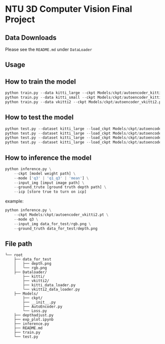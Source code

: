 # NTU 3D Computer Vision Final Project


## Data Downloads
Please see the `README.md` under `DataLoader`


## Usage

## How to train the model

```python
python train.py --data kitti_large --ckpt Models/ckpt/autoencoder_kitti_large.pt
python train.py --data kitti_small --ckpt Models/ckpt/autoencoder_kitti_small.pt
python train.py --data vkitti2 --ckpt Models/ckpt/autoencoder_vkitti2.pt
```

## How to test the model

```python
python test.py --dataset kitti_large --load_ckpt Models/ckpt/autoencoder_vkitti2.pt
python test.py --dataset kitti_large --load_ckpt Models/ckpt/autoencoder_kitti_large.pt
python test.py --dataset kitti_large --load_ckpt Models/ckpt/autoencoder_kitti_small.pt
python test.py --dataset kitti_large --load_ckpt Models/ckpt/autoencoder_kitti_tune.pt
```
## How to inference the model
```python
python inference.py \
    --ckpt [model weight path] \
    --mode ['q3' | 'q1_q3' | 'mean'] \
    --input_img [imput image path] \
    --ground_trute [ground truth depth path] \
    --icp [store true to turn on icp]
```
example:

```python
python inference.py \
    --ckpt Models/ckpt/autoencoder_vkitti2.pt \
    --mode q3 \
    --input_img data_for_test/rgb.png \
    --ground_truth data_for_test/depth.png
```
## File path

```
└── root
    ├── data_for_test
    │   ├── depth.png
    │   └── rgb.png
    ├── Dataloader/
        ├── kitti/
        ├── vkitti2/
        ├── kitti_data_loader.py
        └── vkitti2_data_loader.py
    ├── Models/
        ├── ckpt/
        ├── __init__.py
        ├── AutoEncoder.py
        └── Loss.py
    ├── depthadjust.py
    ├── exp_plot.ipynb
    ├── inference.py
    ├── README.md
    ├── train.py
    └── test.py
    
```